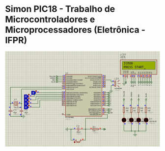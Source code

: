 # Simon PIC18 - Trabalho de Microcontroladores e Microprocessadores (Eletrônica - IFPR)

   ![proteus](proteus.jpg)
